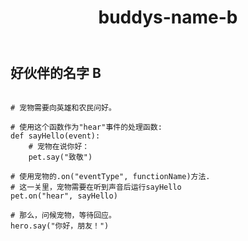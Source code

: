﻿---
layout: default
title: buddys-name-b
---
## 好伙伴的名字 B
```

# 宠物需要向英雄和农民问好。

# 使用这个函数作为"hear"事件的处理函数:
def sayHello(event):
    # 宠物在说你好：
    pet.say("致敬")

# 使用宠物的.on("eventType", functionName)方法.
# 这一关里，宠物需要在听到声音后运行sayHello
pet.on("hear", sayHello)

# 那么，问候宠物，等待回应。
hero.say("你好，朋友！")

```
